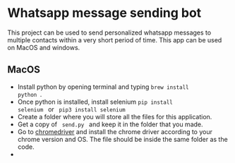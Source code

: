 # Whatsapp message sending bot
This project can be used to send personalized whatsapp messages to multiple contacts within a very short period of time. This app can be used on MacOS and windows.

## MacOS
- Install python by opening terminal and typing <code>brew install python </code>.
- Once python is installed, install selenium <code>pip install selenium </code> or <code> pip3 install selenium </code>
- Create a folder where you will store all the files for this application.
- Get a copy of <code> send.py </code> and keep it in the folder that you made.
- Go to [chromedriver](#https://chromedriver.chromium.org/downloads) and install the chrome driver according to your chrome version and OS. The file should be inside the same folder as the code.
- 

